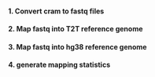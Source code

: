 #### 1. Convert cram to fastq files

#### 2. Map fastq into T2T reference genome

#### 3. Map fastq into hg38 reference genome

#### 4. generate mapping statistics
